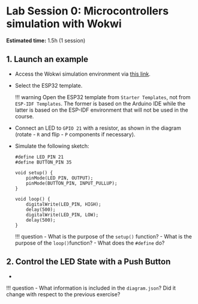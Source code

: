 # Lab Session 0: Microcontrollers simulation with Wokwi

**Estimated time:** 1.5h (1 session)

## 1. Launch an example

- Access the Wokwi simulation environment via [this link](https://wokwi.com/).
- Select the ESP32 template.

    !!! warning
        Open the ESP32 template from ```Starter Templates```, not from ```ESP-IDF Templates```. The former is based on the Arduino IDE while the latter is based on the ESP-IDF environment that will not be used in the course.


- Connect an LED to ```GPIO 21``` with a resistor, as shown in the diagram (rotate - ```R``` and flip - ```P``` components if necessary).
- Simulate the following sketch:
  
    ```Arduino
    #define LED_PIN 21
    #define BUTTON_PIN 35

    void setup() {
        pinMode(LED_PIN, OUTPUT);
        pinMode(BUTTON_PIN, INPUT_PULLUP);
    }

    void loop() {
        digitalWrite(LED_PIN, HIGH);
        delay(500);
        digitalWrite(LED_PIN, LOW);
        delay(500);
    }
    ```

    !!! question
        - What is the purpose of the ```setup()``` function?
        - What is the purpose of the ```loop()```function?
        - What does the ```#define``` do?

## 2. Control the LED State with a Push Button

- 
!!! question
    - What information is included in the ```diagram.json```? Did it change with respect to the previous exercise?  
